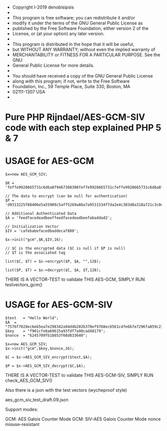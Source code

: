 *  Copyright I-2019 denobisipsis
*
*  This program is free software; you can redistribute it and/or
*  modify it under the terms of the GNU General Public License as
*  published by the Free Software Foundation; either version 2 of the
*  License, or (at your option) any later version.
*
*  This program is distributed in the hope that it will be useful,
*  but WITHOUT ANY WARRANTY; without even the implied warranty of
*  MERCHANTABILITY or FITNESS FOR A PARTICULAR PURPOSE.  See the GNU
*  General Public License for more details.
*
*  You should have received a copy of the GNU General Public License
*  along with this program; if not, write to the Free Software
*  Foundation, Inc., 59 Temple Place, Suite 330, Boston, MA
*  02111-1307 USA
*
# Pure PHP Rijndael/AES-GCM-SIV code with each step explained PHP 5 & 7

# USAGE for AES-GCM

	$x=new AES_GCM_SIV; 
	
	$K = 'feffe9928665731c6d6a8f9467308308feffe9928665731cfeffe9928665731c6d6a8f9467308308feffe9928665731c';

	// The data to encrypt (can be null for authentication)
	$P = 'd9313225f88406e5a55909c5aff5269a86a7a9531534f7da2e4c303d8a318a721c3c0c95956809532fcf0e2449a6b525b16aedf5aa0de657ba637b39';

	// Additional Authenticated Data
	$A = 'feedfacedeadbeeffeedfacedeadbeefabaddad2';

	// Initialization Vector
	$IV = 'cafebabefacedbaddecaf888';

	$x->init("gcm",$K,$IV,16);
	
	// $C is the encrypted data ($C is null if $P is null)
	// $T is the associated tag

	list($C, $T) = $x->encrypt($P, $A, "",128);

	list($P, $T) = $x->decrypt($C, $A, $T,128);
	
THERE IS A VECTOR-TEST to validate THIS AES-GCM, SIMPLY RUN testvectors_gcm()

# USAGE for AES-GCM-SIV

	$text	= "Hello World";
	$A	= "7576f7028ec6eb5ea7e298342a94d4b202b370ef9768ec6561c4fe6b7e7296fa859c21";
	$key	= "f901cfe8a69615a93fdf7a98cad48179";
	$nonce	= "6245709fb18853f68d833640";
	
	$x=new AES_GCM_SIV;				
	$x->init("gcm",$key,$nonce,16);
	
	$C = $x->AES_GCM_SIV_encrypt($text,$A);
	
	$P = $x->AES_GCM_SIV_decrypt($C,$A);

THERE IS A VECTOR-TEST to validate THIS AES-GCM-SIV, SIMPLY RUN check_AES_GCM_SIV()

Also there is a json with the test vectors (wycheproof style)

aes_gcm_siv_test_draft.09.json

Support modes:

GCM: AES Galois Counter Mode
GCM: SIV-AES Galois Counter Mode nonce misuse-resistant
